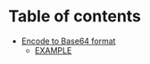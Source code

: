 # Table of contents

* [Encode to Base64 format](README.md)
  * [EXAMPLE](encode-to-base64-format/example.md)
